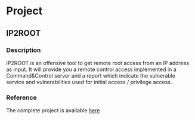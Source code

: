 # Project

## IP2ROOT
### Description
IP2ROOT is an offensive tool to get remote root access from an IP address as input.
It will provide you a remote control access implemented in a Command&Control server and a report which indicate the vulnerable service and vulnerabilities used for initial access / privilege access. 
### Reference
The complete project is available [here](https://github.com/ip2root/ip2root)
